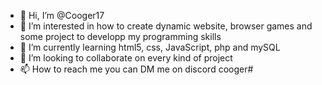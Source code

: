 - 👋 Hi, I’m @Cooger17
- 👀 I’m interested in how to create dynamic website, browser games and some project to developp my programming skills
- 🌱 I’m currently learning html5, css, JavaScript, php and mySQL
- 💞️ I’m looking to collaborate on every kind of project 
- 📫 How to reach me you can DM me on discord cooger#

<!---
Cooger17/Cooger17 is a ✨ special ✨ repository because its `README.md` (this file) appears on your GitHub profile.
You can click the Preview link to take a look at your changes.
--->
